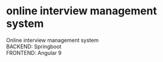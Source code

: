 # online interview management system

Online interview management system  
BACKEND: Springboot  
FRONTEND: Angular 9  

